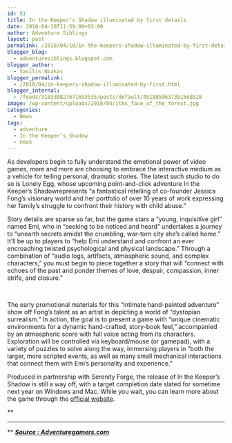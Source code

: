 ```yaml
---
id: 51
title: In the Keeper’s Shadow illuminated by first details
date: 2018-04-10T11:59:00+03:00
author: Adventure Siblings
layout: post
permalink: /2018/04/10/in-the-keepers-shadow-illuminated-by-first-details/
blogger_blog:
  - adventuresiblings.blogspot.com
blogger_author:
  - Vasilis Niakas
blogger_permalink:
  - /2018/04/in-keepers-shadow-illuminated-by-first.html
blogger_internal:
  - /feeds/318330827671693535/posts/default/4518859637351568528
image: /wp-content/uploads/2018/04/itks_face_of_the_forest.jpg
categories:
  - News
tags:
  - adventure
  - In the Keeper’s Shadow
  - news
---
```

As developers begin to fully understand the emotional power of video games, more and more are choosing to embrace the interactive medium as a vehicle for telling personal, dramatic stories. The latest such studio to do so is Lonely Egg, whose upcoming point-and-click adventure In the Keeper&#8217;s Shadowrepresents &#8220;a fantastical retelling of co-founder Jessica Fong’s visionary world and her portfolio of over 10 years of work expressing her family’s struggle to confront their history with child abuse.&#8221;  
<!--more-->

Story details are sparse so far, but the game stars a &#8220;young, inquisitive girl&#8221; named Emi, who in &#8220;seeking to be noticed and heard&#8221; undertakes a journey to &#8220;unearth secrets amidst the crumbling, war-torn city she’s called home.&#8221; It&#8217;ll be up to players to &#8220;help Emi understand and confront an ever encroaching twisted psychological and physical landscape.&#8221; Through a combination of &#8220;audio logs, artifacts, atmospheric sound, and complex characters,&#8221; you must begin to piece together a story that will &#8220;connect with echoes of the past and ponder themes of love, despair, compassion, inner strife, and closure.&#8221;

&nbsp;

<p style="text-align: center;">
</p>

<!-- vimeo error: not a vimeo video -->

The early promotional materials for this &#8220;intimate hand-painted adventure&#8221; show off Fong&#8217;s talent as an artist in depicting a world of &#8220;dystopian surrealism.&#8221; In action, the goal is to present a game with &#8220;unique cinematic environments for a dynamic hand-crafted, story-book feel,&#8221; accompanied by an atmospheric score with full voice acting from its characters. Exploration will be controlled via keyboard/mouse (or gamepad), with a variety of puzzles to solve along the way, immersing players in &#8220;both the larger, more scripted events, as well as many small mechanical interactions that connect them with Emi’s personality and experience.&#8221;

Produced in partnership with Serenity Forge, the release of In the Keeper&#8217;s Shadow is still a way off, with a target completion date slated for sometime next year on Windows and Mac. While you wait, you can learn more about the game through the <a href="https://www.lonelyegg.com/games/itks/" target="_blank" rel="noopener">official website</a>.

**  
** **  
** **_<a href="https://adventuregamers.com/news/view/34837" target="_blank" rel="noopener">Source : Adventuregamers.com</a>_**

<!--more-->